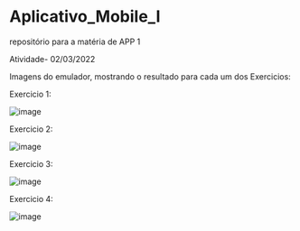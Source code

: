 # Aplicativo_Mobile_I
repositório para a matéria de APP 1


Atividade- 02/03/2022

Imagens do emulador, mostrando o resultado para cada um dos Exercicios:

Exercicio 1:

![image](https://user-images.githubusercontent.com/89554510/156461497-298e515f-4747-4631-90b9-48583fa8284b.png)


Exercicio 2:

![image](https://user-images.githubusercontent.com/89554510/156461868-3440cc2b-3036-4e96-b7eb-c3f462062840.png)


Exercicio 3:

![image](https://user-images.githubusercontent.com/89554510/156462051-c6017129-e83b-4609-a4f2-61d4c6ec0a0c.png)


Exercicio 4:

![image](https://user-images.githubusercontent.com/89554510/156462644-8ce8e646-3890-4812-a667-94780af00f63.png)

